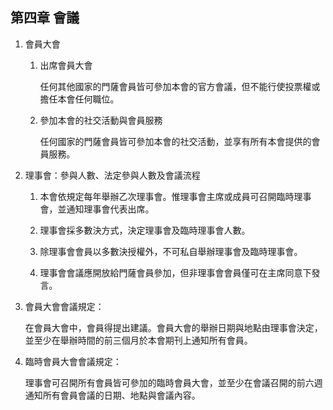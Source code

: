 ## 第四章 會議

1. 會員大會

   1. 出席會員大會

      任何其他國家的門薩會員皆可參加本會的官方會議，但不能行使投票權或擔任本會任何職位。

   2. 參加本會的社交活動與會員服務

      任何國家的門薩會員皆可參加本會的社交活動，並享有所有本會提供的會員服務。

2. 理事會：參與人數、法定參與人數及會議流程

   1. 本會依規定每年舉辦乙次理事會。惟理事會主席或成員可召開臨時理事會，並通知理事會代表出席。

   2. 理事會採多數決方式，決定理事會及臨時理事會人數。

   3. 除理事會會員以多數決授權外，不可私自舉辦理事會及臨時理事會。

   4. 理事會會議應開放給門薩會員參加，但非理事會會員僅可在主席同意下發言。

3. 會員大會會議規定：

   在會員大會中，會員得提出建議。會員大會的舉辦日期與地點由理事會決定，並至少在舉辦時間的前三個月於本會期刊上通知所有會員。

4. 臨時會員大會會議規定：

   理事會可召開所有會員皆可參加的臨時會員大會，並至少在會議召開的前六週通知所有會員會議的日期、地點與會議內容。



